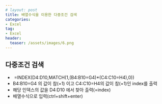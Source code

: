 ```yaml
---
# layout: post
title: 배열수식을 이용한 다중조건 검색
categories:
- Excel
tag:
- Excel
header:
  teaser: /assets/images/6.png
---
```


## 다중조건 검색
<ul>
<li> =INDEX(D4:D10,MATCH(1,(B4:B10=G4)*(C4:C10=H4),0))</li>
<li>B4:B10=G4 의 값이 참(=1) 이고 C4:C10=H4의 값이 참(=1)인 index를 출력</li>
<li>해당 인덱스의 값을 D4:D10 에서 찾아 출력(=index)</li>
<li>배열수식으로 입력(ctrl+shift+enter)</li>
</ul>

